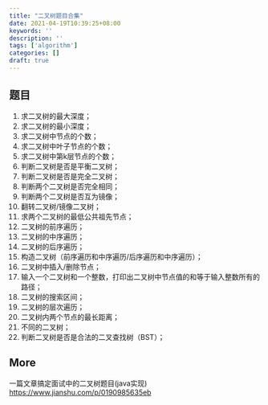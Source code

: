 ```yaml
---
title: "二叉树题目合集"
date: 2021-04-19T10:39:25+08:00
keywords: ''
description: ''
tags: ['algorithm']
categories: []
draft: true
---
```


## 题目 

1. 求二叉树的最大深度；
2. 求二叉树的最小深度；
3. 求二叉树中节点的个数；
4. 求二叉树中叶子节点的个数；
5. 求二叉树中第k层节点的个数；
6. 判断二叉树是否是平衡二叉树；
7. 判断二叉树是否是完全二叉树；
8. 判断两个二叉树是否完全相同；
9. 判断两个二叉树是否互为镜像；
10. 翻转二叉树/镜像二叉树；
11. 求两个二叉树的最低公共祖先节点；
12. 二叉树的前序遍历；
13. 二叉树的中序遍历；
14. 二叉树的后序遍历；
15. 构造二叉树（前序遍历和中序遍历/后序遍历和中序遍历）；
16. 二叉树中插入/删除节点；
17. 输入一个二叉树和一个整数，打印出二叉树中节点值的和等于输入整数所有的路径；
18. 二叉树的搜索区间；
19. 二叉树的层次遍历；
20. 二叉树内两个节点的最长距离；
21. 不同的二叉树；
22. 判断二叉树是否是合法的二叉查找树（BST）；


## More   

一篇文章搞定面试中的二叉树题目(java实现)   
https://www.jianshu.com/p/0190985635eb 

